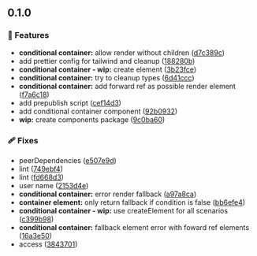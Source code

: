 ## 0.1.0

### 🚀 Features

- **conditional container:** allow render without children ([d7c389c](https://github.com/tutods/lib/commit/d7c389c))
- add prettier config for tailwind and cleanup ([188280b](https://github.com/tutods/lib/commit/188280b))
- **conditional container - wip:** create element ([3b23fce](https://github.com/tutods/lib/commit/3b23fce))
- **conditional container:** try to cleanup types ([6d41ccc](https://github.com/tutods/lib/commit/6d41ccc))
- **conditional container:** add forward ref as possible render element ([f7a6c18](https://github.com/tutods/lib/commit/f7a6c18))
- add prepublish script ([cef14d3](https://github.com/tutods/lib/commit/cef14d3))
- add conditional container component ([92b0932](https://github.com/tutods/lib/commit/92b0932))
- **wip:** create components package ([9c0ba60](https://github.com/tutods/lib/commit/9c0ba60))

### 🩹 Fixes

- peerDependencies ([e507e9d](https://github.com/tutods/lib/commit/e507e9d))
- lint ([749ebf4](https://github.com/tutods/lib/commit/749ebf4))
- lint ([fd668d3](https://github.com/tutods/lib/commit/fd668d3))
- user name ([2153d4e](https://github.com/tutods/lib/commit/2153d4e))
- **conditional container:** error render fallback ([a97a8ca](https://github.com/tutods/lib/commit/a97a8ca))
- **container element:** only return fallback if condition is false ([bb6efe4](https://github.com/tutods/lib/commit/bb6efe4))
- **conditional container - wip:** use createElement for all scenarios ([c399b98](https://github.com/tutods/lib/commit/c399b98))
- **conditional container:** fallback element error with foward ref elements ([16a3e50](https://github.com/tutods/lib/commit/16a3e50))
- access ([3843701](https://github.com/tutods/lib/commit/3843701))